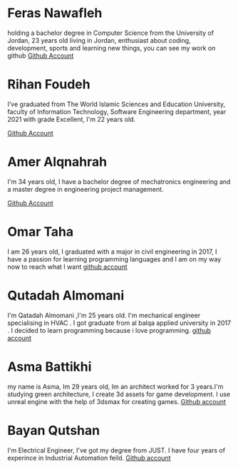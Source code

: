 # Feras Nawafleh
holding a bachelor degree in Computer Science from the University of Jordan, 23 years old living in Jordan, enthusiast about coding, development, sports and learning new things, you can see my work on github
[Github Account](https://github.com/feras98nawafleh)

# Rihan Foudeh

I’ve graduated from The World Islamic Sciences and Education University, faculty of Information Technology, Software Engineering department, year 2021 with grade Excellent, I'm 22 years old.

[Github Account](https://github.com/RihanFoudeh)  


# Amer Alqnahrah  
I'm 34 years old, I have a bachelor degree of mechatronics engineering and a master degree in engineering project management.

[Github Account](https://github.com/Amer-1987)  

# Omar Taha
I am 26 years old, I graduated with a major in civil engineering in 2017, I have a passion for learning programming languages ​​and I am on my way now to reach what I want
[github account](https://github.com/omar11taha)

# Qutadah Almomani
I'm Qatadah Almomani ,I'm 25 years old. I'm mechanical engineer specialising in HVAC . I got graduate from al balqa applied university in 2017 . I decided to learn programming because i love programming.
[github account](https://github.com/Qutadah95)

# Asma Battikhi
my name is Asma, Im 29 years old, Im an architect worked for 3 years.I'm studying green architecture, I create 3d assets for game development. I use unreal engine with the help of 3dsmax for creating games.
[Github account](https://github.com/asmabatttikhi)

# Bayan Qutshan
I'm Electrical Engineer, I've got my degree from JUST. I have four years of experince in Industrial Automation feild.
[Github account](https://github.com/bianQt)